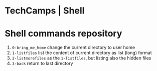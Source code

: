 # TechCamps | Shell

# Shell commands repository

1. `0-bring_me_home` change the current directory to user home
2. `1-listfiles` list the content of current directory as list (long) format
3. `2-listmorefiles` as the `1-listfiles`, but listing also the hidden files
4. `3-back` return to last directory  
